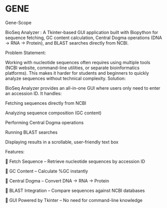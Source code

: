 # GENE
Gene-Scope

BioSeq Analyzer : A Tkinter-based GUI application built with Biopython for sequence fetching, GC content calculation, Central Dogma operations (DNA → RNA → Protein), and BLAST searches directly from NCBI.

Problem Statement:

Working with nucleotide sequences often requires using multiple tools (NCBI website, command-line utilities, or separate bioinformatics platforms). This makes it harder for students and beginners to quickly analyze sequences without technical complexity.
Solution:

BioSeq Analyzer provides an all-in-one GUI where users only need to enter an accession ID. It handles:

Fetching sequences directly from NCBI

Analyzing sequence composition (GC content)

Performing Central Dogma operations

Running BLAST searches

Displaying results in a scrollable, user-friendly text box


Features:

🔹 Fetch Sequence – Retrieve nucleotide sequences by accession ID

🔹 GC Content – Calculate %GC instantly

🔹 Central Dogma – Convert DNA → RNA → Protein

🔹 BLAST Integration – Compare sequences against NCBI databases

🔹 GUI Powered by Tkinter – No need for command-line knowledge

